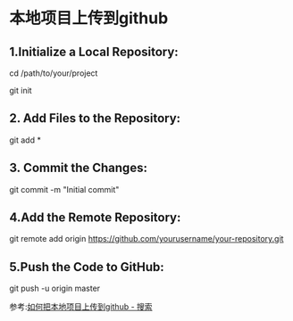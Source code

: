 # 本地项目上传到github

## 1.Initialize a Local Repository:

cd /path/to/your/project

git init

## 2. Add Files to the Repository:

git add  *

## 3. Commit the Changes:

git commit -m "Initial commit"

## 4.Add the Remote Repository:

git remote add origin https://github.com/yourusername/your-repository.git

## 5.Push the Code to GitHub:

git push -u origin master



参考:[如何把本地项目上传到github - 搜索](https://www.bing.com/search?q=%E5%A6%82%E4%BD%95%E6%8A%8A%E6%9C%AC%E5%9C%B0%E9%A1%B9%E7%9B%AE%E4%B8%8A%E4%BC%A0%E5%88%B0github&form=ANNTH1&refig=ea13de55c1fc41dd9c240e2f6662440e&pc=U531&pq=%E5%A6%82%E4%BD%95%E6%8A%8A%E6%9C%AC%E5%9C%B0x&pqlth=6&assgl=16&sgcn=%E5%A6%82%E4%BD%95%E6%8A%8A%E6%9C%AC%E5%9C%B0%E9%A1%B9%E7%9B%AE%E4%B8%8A%E4%BC%A0%E5%88%B0github&qs=SC&sgtpv=SC&smvpcn=0&swbcn=10&sctcn=0&sc=10-6&sp=2&ghc=0&cvid=ea13de55c1fc41dd9c240e2f6662440e&clckatsg=1&hsmssg=0)




